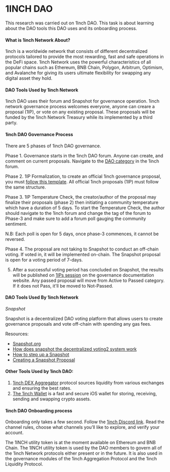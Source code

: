 # 1INCH DAO

This research was carried out on 1Inch DAO. This task is about learning about the DAO tools this DAO uses and its onboarding process.

#### What is 1inch Network About?

1inch is a worldwide network that consists of different decentralized protocols tailored to provide the most rewarding, fast and safe operations in the DeFi space. 1inch Network uses the powerful characteristics of all popular chains such as Ethereum, BNB Chain, Polygon, Arbitrum, Optimism, and Avalanche for giving its users ultimate flexibility for swapping any digital asset they hold.

#### DAO Tools Used by 1inch Network

1inch DAO uses their forum and Snapshot for governance operation. 1inch network governance process welcomes everyone, anyone can creare a proposal (1IP), or vote on any existing proposal. These proposals will be funded by the 1inch Network Treasury while its implemented by a third party.

#### 1inch DAO Governance Process

There are 5 phases of 1inch DAO governance.

Phase 1. Governance starts in the 1inch DAO forum. Anyone can create, and comment on current proposals. Navigate to the [DAO category](https://tinyurl.com/2b65xb44) in the 1inch forum.

Phase 2. 1IP Formalization, to create an official 1inch governance proposal, you must [follow this template](https://tinyurl.com/4rf8wes6). All official 1inch proposals (1IP) must follow the same structure.

Phase 3. 1IP Temperature Check, the creator/author of the proposal may finalize their proposals (phase 2) then initiating a community temperature which have a duration of 5 days. To start the Temperature Check, the author should navigate to the 1inch forum and change the tag of the forum to Phase-3 and make sure to add a forum poll gauging the community sentiment.

N.B: Each poll is open for 5 days, once phase-3 commences, it cannot be reversed.

Phase 4. The proposal are not taking to Snapshot to conduct an off-chain voting. If voted in, it will be implemented on-chain. The Snapshot proposal is open for a voting period of 7-days.

5. After a successful voting period has concluded on Snapshot, the results will be published on [1IPs session](https://tinyurl.com/33smtmf5) on the governance documentation website. Any passed proposal will move from Active to Passed category. If it does not Pass, it'll be moved to Not-Passed.

#### DAO Tools Used By 1inch Network

_Snapshot_

Snapshot is a decentralized DAO voting platform that allows users to create governance proposals and vote off-chain with spending any gas fees.

Resources:

* [Snapshot.org](https://snapshot.org)
* [How does snapshot the decentralized voting2 system work](https://tinyurl.com/yb6e4mdm)
* [How to step up a Snapshot](https://tinyurl.com/2ezhyetb)
* [Creating a Snapshot Proposal](https://5fhykhnm)

#### Other Tools Used by 1inch DAO:

1. [1inch DEX Aggregator](https://app.1inch.io/#/1/simple/swap/ETH/select-destination-token) protocol sources liquidity from various exchanges and ensuring the best rates.
2. [The 1inch Wallet](https://1inch.io/wallet/) is a fast and secure iOS wallet for storing, receiving, sending and swapping crypto assets.

#### 1inch DAO Onboarding process

Onboarding only takes a few second. Follow the [1inch Discord link](https://discord.com/invite/1inch). Read the channel rules, choose what channels you’ll like to explore, and verify your account.

The 1INCH utility token is at the moment available on Ethereum and BNB Chain. The 1INCH utility token is used by the DAO members to govern all of the 1inch Network protocols either present or in the future. It is also used in the governance modules of the 1inch Aggregation Protocol and the 1inch Liquidity Protocol.
